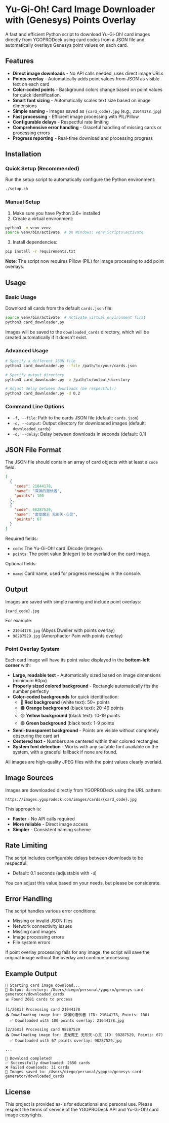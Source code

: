 # Yu-Gi-Oh! Card Image Downloader with (Genesys) Points Overlay

A fast and efficient Python script to download Yu-Gi-Oh! card images directly from YGOPRODeck using card codes from a JSON file and automatically overlays Genesys point values on each card.

## Features

- **Direct image downloads** - No API calls needed, uses direct image URLs
- **Points overlay** - Automatically adds point values from JSON as visible text on each card
- **Color-coded points** - Background colors change based on point values for quick identification.
- **Smart font sizing** - Automatically scales text size based on image dimensions
- **Simple naming** - Images saved as `{card_code}.jpg` (e.g., `21044178.jpg`)
- **Fast processing** - Efficient image processing with PIL/Pillow
- **Configurable delays** - Respectful rate limiting
- **Comprehensive error handling** - Graceful handling of missing cards or processing errors
- **Progress reporting** - Real-time download and processing progress

## Installation

### Quick Setup (Recommended)

Run the setup script to automatically configure the Python environment:

```bash
./setup.sh
```

### Manual Setup

1. Make sure you have Python 3.6+ installed
2. Create a virtual environment:
```bash
python3 -m venv venv
source venv/bin/activate  # On Windows: venv\Scripts\activate
```
3. Install dependencies:
```bash
pip install -r requirements.txt
```

**Note**: The script now requires Pillow (PIL) for image processing to add point overlays.

## Usage

### Basic Usage

Download all cards from the default `cards.json` file:

```bash
source venv/bin/activate  # Activate virtual environment first
python3 card_downloader.py
```

Images will be saved to the `downloaded_cards` directory, which will be created automatically if it doesn't exist.

### Advanced Usage

```bash
# Specify a different JSON file
python3 card_downloader.py --file /path/to/your/cards.json

# Specify output directory
python3 card_downloader.py -o /path/to/output/directory

# Adjust delay between downloads (be respectful!)
python3 card_downloader.py -d 0.2
```

### Command Line Options

- `-f, --file`: Path to the cards JSON file (default: `cards.json`)
- `-o, --output`: Output directory for downloaded images (default: `downloaded_cards`)
- `-d, --delay`: Delay between downloads in seconds (default: 0.1)

## JSON File Format

The JSON file should contain an array of card objects with at least a `code` field:

```json
[
  {
    "code": 21044178,
    "name": "深渊的潜伏者",
    "points": 100
  },
  {
    "code": 98287529,
    "name": "虚龙魔王 无形矢·心灵",
    "points": 67
  }
]
```

Required fields:
- `code`: The Yu-Gi-Oh! card ID/code (integer).
- `points`: The point value (integer) to be overlaid on the card image.

Optional fields:
- `name`: Card name, used for progress messages in the console.

## Output

Images are saved with simple naming and include point overlays:
```
{card_code}.jpg
```

For example:
- `21044178.jpg` (Abyss Dweller with points overlay)
- `98287529.jpg` (Amorphactor Pain with points overlay)

### Point Overlay System

Each card image will have its point value displayed in the **bottom-left corner** with:
- **Large, readable text** - Automatically sized based on image dimensions (minimum 60px)
- **Properly sized colored background** - Rectangle automatically fits the number perfectly
- **Color-coded backgrounds** for quick identification:
  - 🔴 **Red background** (white text): 50+ points
  - 🟠 **Orange background** (black text): 20-49 points  
  - 🟡 **Yellow background** (black text): 10-19 points
  - 🟢 **Green background** (black text): 1-9 points
- **Semi-transparent background** - Points are visible without completely obscuring the card art
- **Centered text** - Numbers are centered within their colored rectangles
- **System font detection** - Works with any suitable font available on the system, with a graceful fallback if none are found.

All images are high-quality JPEG files with the point values clearly overlaid.

## Image Sources

Images are downloaded directly from YGOPRODeck using the URL pattern:
```
https://images.ygoprodeck.com/images/cards/{card_code}.jpg
```

This approach is:
- **Faster** - No API calls required
- **More reliable** - Direct image access
- **Simpler** - Consistent naming scheme

## Rate Limiting

The script includes configurable delays between downloads to be respectful:
- Default: 0.1 seconds (adjustable with `-d`)

You can adjust this value based on your needs, but please be considerate.

## Error Handling

The script handles various error conditions:
- Missing or invalid JSON files
- Network connectivity issues
- Missing card images
- Image processing errors
- File system errors

If point overlay processing fails for any image, the script will save the original image without the overlay and continue processing.

## Example Output

```
🚀 Starting card image download...
📁 Output directory: /Users/diego/personal/ygopro/genesys-card-generator/downloaded_cards
📊 Found 2681 cards to process

[1/2681] Processing card 21044178
📥 Downloading image for: 深渊的潜伏者 (ID: 21044178, Points: 100)
  ✅ Downloaded with 100 points overlay: 21044178.jpg

[2/2681] Processing card 98287529
📥 Downloading image for: 虚龙魔王 无形矢·心灵 (ID: 98287529, Points: 67)
  ✅ Downloaded with 67 points overlay: 98287529.jpg

...

🎉 Download completed!
✅ Successfully downloaded: 2650 cards
❌ Failed downloads: 31 cards
📁 Images saved to: /Users/diego/personal/ygopro/genesys-card-generator/downloaded_cards
```

## License

This project is provided as-is for educational and personal use. Please respect the terms of service of the YGOPRODeck API and Yu-Gi-Oh! card image copyrights.